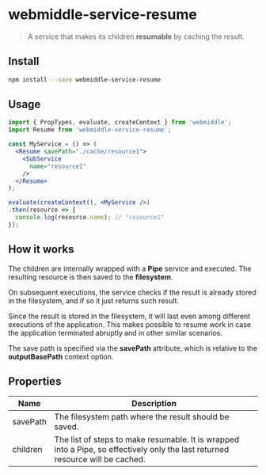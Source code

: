 # webmiddle-service-resume

> A service that makes its children **resumable** by caching the result.

## Install

```bash
npm install --save webmiddle-service-resume
```

## Usage

```jsx
import { PropTypes, evaluate, createContext } from 'webmiddle';
import Resume from 'webmiddle-service-resume';

const MyService = () => (
  <Resume savePath="./cache/resource1">
    <SubService
      name="resource1"
    />
  </Resume>
);

evaluate(createContext(), <MyService />)
.then(resource => {
  console.log(resource.name); // "resource1"
});
```

## How it works

The children are internally wrapped with a **Pipe** service and
executed. The resulting resource is then saved to the **filesystem**.

On subsequent executions, the service checks if the result is already
stored in the filesystem, and if so it just returns such result.

Since the result is stored in the filesystem, it will last even among
different executions of the application. This makes possible to resume
work in case the application terminated abruptly and in other similar
scenarios.

The save path is specified via the **savePath** attribute, which is
relative to the **outputBasePath** context option.

## Properties

Name                   | Description
-----------------------|------------------------------------------------------
savePath               | The filesystem path where the result should be saved.
children               | The list of steps to make resumable. It is wrapped into a Pipe, so effectively only the last returned resource will be cached.
